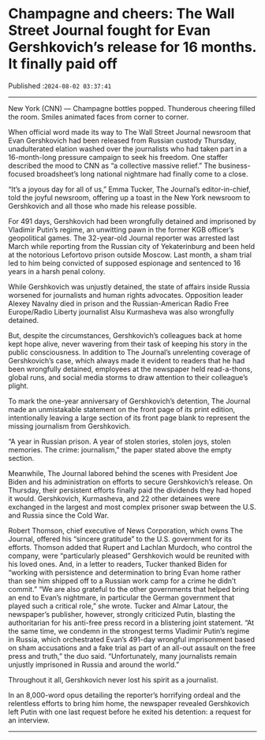 # Champagne and cheers: The Wall Street Journal fought for Evan Gershkovich’s release for 16 months. It finally paid off

Published :`2024-08-02 03:37:41`

---

New York (CNN) — Champagne bottles popped. Thunderous cheering filled the room. Smiles animated faces from corner to corner.

When official word made its way to The Wall Street Journal newsroom that Evan Gershkovich had been released from Russian custody Thursday, unadulterated elation washed over the journalists who had taken part in a 16-month-long pressure campaign to seek his freedom. One staffer described the mood to CNN as “a collective massive relief.” The business-focused broadsheet’s long national nightmare had finally come to a close.

“It’s a joyous day for all of us,” Emma Tucker, The Journal’s editor-in-chief, told the joyful newsroom, offering up a toast in the New York newsroom to Gershkovich and all those who made his release possible.

For 491 days, Gershkovich had been wrongfully detained and imprisoned by Vladimir Putin’s regime, an unwitting pawn in the former KGB officer’s geopolitical games. The 32-year-old Journal reporter was arrested last March while reporting from the Russian city of Yekaterinburg and been held at the notorious Lefortovo prison outside Moscow. Last month, a sham trial led to him being convicted of supposed espionage and sentenced to 16 years in a harsh penal colony.

While Gershkovich was unjustly detained, the state of affairs inside Russia worsened for journalists and human rights advocates. Opposition leader Alexey Navalny died in prison and the Russian-American Radio Free Europe/Radio Liberty journalist Alsu Kurmasheva was also wrongfully detained.

But, despite the circumstances, Gershkovich’s colleagues back at home kept hope alive, never wavering from their task of keeping his story in the public consciousness. In addition to The Journal’s unrelenting coverage of Gershkovich’s case, which always made it evident to readers that he had been wrongfully detained, employees at the newspaper held read-a-thons, global runs, and social media storms to draw attention to their colleague’s plight.

To mark the one-year anniversary of Gershkovich’s detention, The Journal made an unmistakable statement on the front page of its print edition, intentionally leaving a large section of its front page blank to represent the missing journalism from Gershkovich.

“A year in Russian prison. A year of stolen stories, stolen joys, stolen memories. The crime: journalism,” the paper stated above the empty section.

Meanwhile, The Journal labored behind the scenes with President Joe Biden and his administration on efforts to secure Gershkovich’s release. On Thursday, their persistent efforts finally paid the dividends they had hoped it would. Gershkovich, Kurmasheva, and 22 other detainees were exchanged in the largest and most complex prisoner swap between the U.S. and Russia since the Cold War.

Robert Thomson, chief executive of News Corporation, which owns The Journal, offered his “sincere gratitude” to the U.S. government for its efforts. Thomson added that Rupert and Lachlan Murdoch, who control the company, were “particularly pleased” Gershkovich would be reunited with his loved ones. And, in a letter to readers, Tucker thanked Biden for “working with persistence and determination to bring Evan home rather than see him shipped off to a Russian work camp for a crime he didn’t commit.” “We are also grateful to the other governments that helped bring an end to Evan’s nightmare, in particular the German government that played such a critical role,” she wrote. Tucker and Almar Latour, the newspaper’s publisher, however, strongly criticized Putin, blasting the authoritarian for his anti-free press record in a blistering joint statement. “At the same time, we condemn in the strongest terms Vladimir Putin’s regime in Russia, which orchestrated Evan’s 491-day wrongful imprisonment based on sham accusations and a fake trial as part of an all-out assault on the free press and truth,” the duo said. “Unfortunately, many journalists remain unjustly imprisoned in Russia and around the world.”

Throughout it all, Gershkovich never lost his spirit as a journalist.

In an 8,000-word opus detailing the reporter’s horrifying ordeal and the relentless efforts to bring him home, the newspaper revealed Gershkovich left Putin with one last request before he exited his detention: a request for an interview.

---

